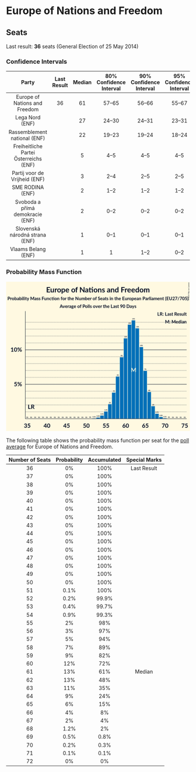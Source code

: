 # Europe of Nations and Freedom

## Seats

Last result: **36** seats (General Election of 25 May 2014)

### Confidence Intervals

| Party | Last Result | Median | 80% Confidence Interval | 90% Confidence Interval | 95% Confidence Interval | 99% Confidence Interval |
|:-----:|:-----------:|:------:|:-----------------------:|:-----------------------:|:-----------------------:|:-----------------------:|
| Europe of Nations and Freedom | 36 | 61 | 57–65 | 56–66 | 55–67 | 53–69 |
| Lega Nord (ENF) | | 27 | 24–30 | 24–31 | 23–31 | 22–33 |
| Rassemblement national (ENF) | | 22 | 19–23 | 19–24 | 18–24 | 17–25 |
| Freiheitliche Partei Österreichs (ENF) | | 5 | 4–5 | 4–5 | 4–5 | 3–6 |
| Partij voor de Vrijheid (ENF) | | 3 | 2–4 | 2–5 | 2–5 | 1–5 |
| SME RODINA (ENF) | | 2 | 1–2 | 1–2 | 1–2 | 1–2 |
| Svoboda a přímá demokracie (ENF) | | 2 | 0–2 | 0–2 | 0–2 | 0–3 |
| Slovenská národná strana (ENF) | | 1 | 0–1 | 0–1 | 0–1 | 0–2 |
| Vlaams Belang (ENF) | | 1 | 1 | 1–2 | 0–2 | 0–2 |

### Probability Mass Function

![Graph with seats probability mass function not yet produced](average-seats-pmf-europeofnationsandfreedom.png "Seats Probability Mass Function")

The following table shows the probability mass function per seat for the [poll average](average.html) for Europe of Nations and Freedom.

| Number of Seats | Probability | Accumulated | Special Marks |
|:---------------:|:-----------:|:-----------:|:-------------:|
| 36 | 0% | 100% | Last Result |
| 37 | 0% | 100% |  |
| 38 | 0% | 100% |  |
| 39 | 0% | 100% |  |
| 40 | 0% | 100% |  |
| 41 | 0% | 100% |  |
| 42 | 0% | 100% |  |
| 43 | 0% | 100% |  |
| 44 | 0% | 100% |  |
| 45 | 0% | 100% |  |
| 46 | 0% | 100% |  |
| 47 | 0% | 100% |  |
| 48 | 0% | 100% |  |
| 49 | 0% | 100% |  |
| 50 | 0% | 100% |  |
| 51 | 0.1% | 100% |  |
| 52 | 0.2% | 99.9% |  |
| 53 | 0.4% | 99.7% |  |
| 54 | 0.9% | 99.3% |  |
| 55 | 2% | 98% |  |
| 56 | 3% | 97% |  |
| 57 | 5% | 94% |  |
| 58 | 7% | 89% |  |
| 59 | 9% | 82% |  |
| 60 | 12% | 72% |  |
| 61 | 13% | 61% | Median |
| 62 | 13% | 48% |  |
| 63 | 11% | 35% |  |
| 64 | 9% | 24% |  |
| 65 | 6% | 15% |  |
| 66 | 4% | 8% |  |
| 67 | 2% | 4% |  |
| 68 | 1.2% | 2% |  |
| 69 | 0.5% | 0.8% |  |
| 70 | 0.2% | 0.3% |  |
| 71 | 0.1% | 0.1% |  |
| 72 | 0% | 0% |  |


